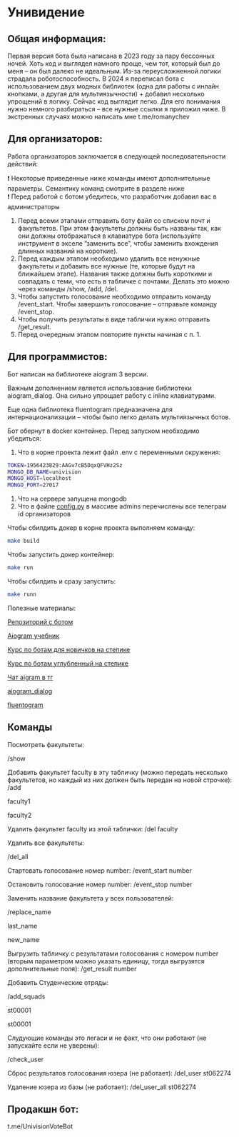 # Унивидение

## Общая информация:

Первая версия бота была написана в 2023 году за пару бессонных ночей. Хоть код и выглядел намного проще, чем тот, который был до меня – он был далеко не идеальным. Из-за переусложненной логики страдала роботоспособность. В 2024 я переписал бота с использованием двух модных библиотек (одна для работы с инлайн кнопками, а другая для мультиязычности) + добавил несколько упрощений в логику. Сейчас код выглядит легко. Для его понимания нужно немного разбираться – все нужные ссылки я приложил ниже. В экстренных случаях можно написать мне t.me/romanychev

## Для организаторов:

Работа организаторов заключается в следующей последовательности действий:

<aside>
❗ Некоторые приведенные ниже команды имеют дополнительные параметры. Семантику команд смотрите в разделе ниже

</aside>

<aside>
❗ Перед работой с ботом убедитесь, что разработчик добавил вас в администраторы

</aside>

1. Перед всеми этапами отправить боту файл со списком почт и факультетов. При этом факультеты должны быть названы так, как они должны отображаться в клавиатуре бота (используйте инструмент в экселе ”заменить все”, чтобы заменить вхождения длинных названий на короткие).
2. Перед каждым этапом необходимо удалить все ненужные факультеты и добавить все нужные (те, которые будут на ближайшем этапе). Названия также должны быть короткими и совпадать с теми, что есть в табличке с почтами. Делать это можно через команды /show, /add, /del.
3. Чтобы запустить голосование необходимо отправить команду /event_start. Чтобы завершить голосование – отправьте команду /event_stop.
4. Чтобы получить результаты в виде таблички нужно отправить /get_result.
5. Перед очередным этапом повторите пункты начиная с п. 1.

## Для программистов:

Бот написан на библиотеке aiogram 3 версии. 

Важным дополнением является использование библиотеки aiogram_dialog. Она сильно упрощает работу с inline клавиатурами. 

Еще одна библиотека fluentogram предназначена для интернационализации – чтобы было легко делать мультиязычных ботов. 

Бот обернут в docker контейнер. Перед запуском необходимо убедиться:

1. Что в корне проекта лежит файл .env с переменными окружения:

```bash
TOKEN=1956423829:AAGv7cB5DqxQFVHz2Sz
MONGO_DB_NAME=univision
MONGO_HOST=localhost
MONGO_PORT=27017
```

1. Что на сервере запущена mongodb
2. Что в файле [config.py](http://config.py) в массиве admins перечислены все телеграм id организаторов

Чтобы сбилдить докер в корне проекта выполняем команду:

```bash
make build
```

Чтобы запустить докер контейнер:

```bash
make run
```

Чтобы сбилдить и сразу запустить:

```bash
make runn
```

Полезные материалы:

[Репозиторий с ботом](https://github.com/LSD-Learn-Strive-Develop/Univision-bot)

[Aiogram учебник](https://mastergroosha.github.io/aiogram-3-guide/)

[Курс по ботам для новичков на степике](https://stepik.org/course/120924/syllabus)

[Курс по ботам углубленный на степике](https://stepik.org/course/153850/syllabus)

[Чат aigram в тг](http://t.me/aiogram_pcr)

[aiogram_dialog](https://www.notion.so/aiogram_dialog-87e40bb016da4dfc96183ae0437624d8?pvs=21)

[fluentogram](https://www.notion.so/fluentogram-b353068e64ee444faf73c9db1f300d57?pvs=21)

## Команды

Посмотреть факультеты:

/show

Добавить факультет faculty в эту табличку (можно передать несколько факультетов, но каждый из них должен быть передан на новой строчке):
/add

faculty1

faculty2

Удалить факультет faculty из этой таблички:
/del faculty

Удалить все факультеты:

/del_all

Стартовать голосование номер number:
/event_start number

Остановить голосование номер number:
/event_stop number

Заменить название факультета у всех пользователей:

/replace_name

last_name

new_name

Выгрузить табличку с результатами голосования с номером number (вторым параметром можно указать единицу, тогда выгрузятся дополнительные поля):
/get_result number

Добавить Студенческие отряды:

/add_squads

st00001

st00001

Слудующие команды это легаси и не факт, что они работают (не запускайте если не уверены):

/check_user

Сброс результатов голосования юзера (не работает):
/del_user st062274

Удаление юзера из базы (не работает):
/del_user_all st062274

## Продакшн бот:

t.me/UnivisionVoteBot